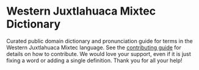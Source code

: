 
# Western Juxtlahuaca Mixtec Dictionary

Curated public domain dictionary and pronunciation guide for terms in the Western Juxtlahuaca Mixtec language. See the [contributing guide](https://github.com/drumworkteam/term/blob/make/.github/contributing.md) for details on how to contribute. We would love your support, even if it is just fixing a word or adding a single definition. Thank you for all your help!